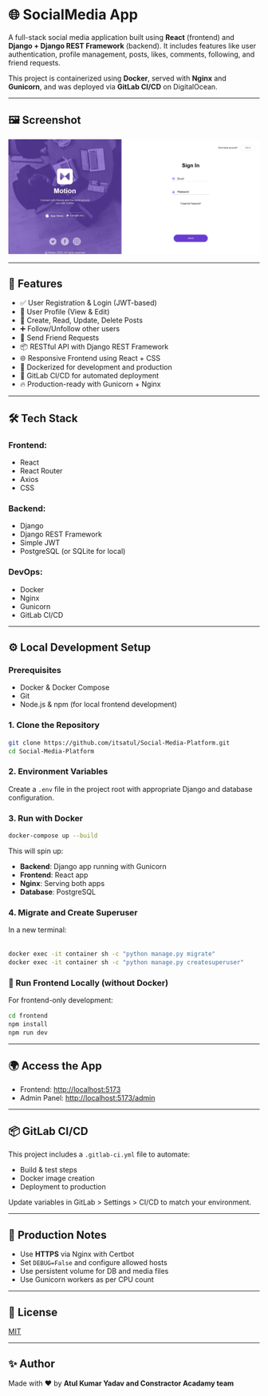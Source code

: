 # 🌐 SocialMedia App

A full-stack social media application built using **React** (frontend) and **Django + Django REST Framework** (backend). It includes features like user authentication, profile management, posts, likes, comments, following, and friend requests.

This project is containerized using **Docker**, served with **Nginx** and **Gunicorn**, and was deployed via **GitLab CI/CD** on DigitalOcean.

---

## 🖼️ Screenshot

![App Screenshot](./screenshot.png)

---

## 🚀 Features

- ✅ User Registration & Login (JWT-based)
- 👤 User Profile (View & Edit)
- 📝 Create, Read, Update, Delete Posts
- ➕ Follow/Unfollow other users
- 🤝 Send Friend Requests
- 📦 RESTful API with Django REST Framework
- 🌐 Responsive Frontend using React + CSS
- 🐳 Dockerized for development and production
- 🚀 GitLab CI/CD for automated deployment
- 🔥 Production-ready with Gunicorn + Nginx

---

## 🛠 Tech Stack

### Frontend:

- React
- React Router
- Axios
- CSS

### Backend:

- Django
- Django REST Framework
- Simple JWT
- PostgreSQL (or SQLite for local)

### DevOps:

- Docker
- Nginx
- Gunicorn
- GitLab CI/CD

---

## ⚙️ Local Development Setup

### Prerequisites

- Docker & Docker Compose
- Git
- Node.js & npm (for local frontend development)

### 1. Clone the Repository

```bash
git clone https://github.com/itsatul/Social-Media-Platform.git
cd Social-Media-Platform
```

### 2. Environment Variables

Create a `.env` file in the project root with appropriate Django and database configuration.

### 3. Run with Docker

```bash
docker-compose up --build
```

This will spin up:

- **Backend**: Django app running with Gunicorn
- **Frontend**: React app
- **Nginx**: Serving both apps
- **Database**: PostgreSQL

### 4. Migrate and Create Superuser

In a new terminal:

```bash

docker exec -it container sh -c "python manage.py migrate"
docker exec -it container sh -c "python manage.py createsuperuser"

```

### 🧪 Run Frontend Locally (without Docker)

For frontend-only development:

```bash
cd frontend
npm install
npm run dev
```

---

## 🌍 Access the App

- Frontend: [http://localhost:5173](http://localhost:5173)
- Admin Panel: [http://localhost:5173/admin](http://localhost:5173/admin)

---

## 📦 GitLab CI/CD

This project includes a `.gitlab-ci.yml` file to automate:

- Build & test steps
- Docker image creation
- Deployment to production

Update variables in GitLab > Settings > CI/CD to match your environment.

---

## 🧱 Production Notes

- Use **HTTPS** via Nginx with Certbot
- Set `DEBUG=False` and configure allowed hosts
- Use persistent volume for DB and media files
- Use Gunicorn workers as per CPU count

---

## 📄 License

[MIT](LICENSE)

---

## ✨ Author

Made with ❤️ by **Atul Kumar Yadav and Constractor Acadamy team**
